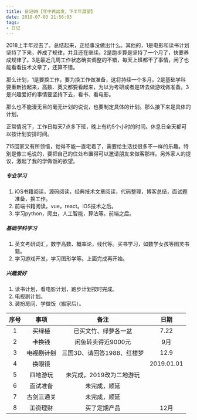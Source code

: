 ```yaml
---
title: 日记09【年中再出发，下半年展望】
date: 2018-07-03 21:56:03
tags:
- 日记
---
```


2018上半年过去了。总结起来，正经事没做出什么。其他的，1是电影和读书计划坚持了下来，养成了规律，并且还在继续。2是跑步算是坚持了一个月了，快要养成规律了。3是最近几周工作状态确实调整的不错，每天上班都干了事情，闲了也能看看技术文章了，还算不错。

那么计划，1是要换工作，要为换工作做准备，这将持续一个多月。2是基础学科要重新捡起来，高数、英文都要看起来，为以为考研或者是转去做游戏做准备。3是兴趣爱好的事情要坚持下去，看书、看电影。

那么也不能漫无目的毫无计划的说说，也要制定具体的计划。那么接下来是具体的计划。

正常情况下，工作日每天7点多下班，晚上有约5个小时的时间。休息日全天都可以按计划安排时间。

715回家又有所领悟，觉得不能一直宅着了，需要给生活找很多不一样的乐趣。特别是像三毛说的，要把自己的住处布置得可以邀请朋友来做客那样。另外家人的提议，激起了我的学做饭的欲望。

##### 专业学习
1. iOS书籍阅读，源码阅读，经典技术文章阅读，代码整理，博客总结，面试题准备，换工作。
2. 前端书籍阅读，vue，react。iOS技术之后。
3. 学习python，爬虫，人工智能，算法等。前端之后。

##### 基础学科学习
1. 英文考研词汇，数学高数、概率论，线代等。买书学习，如数学女孩等图灵书籍。
2. 学习游戏开发，学习图形学等。上面完成再开始。

##### 兴趣爱好
1. 读书计划，看电影计划，跑步计划按时完成。
2. 电视剧计划。
3. 装扮房间、学做饭（搬家后）。

|序号|事项|备注|日期|
|:-:|:-:|:-:|:-:|
|1|~~买绿植~~|已买文竹、绿萝各一盆|7.22|
|2|~~卡换钱~~|闲鱼转卖得近9000元|9月|
|3|~~电视剧计划~~|三国3D、请回答1988、红楼梦|12.9|
|4|~~换眼镜~~||2019.01.01|
|5|四地游玩|未完成，2019改为二地游玩|
|6|面试准备|未完成，顺延|
|7|古剑三通关|未完成，顺延|
|8|~~工资理财~~|买了定期产品|12月|

